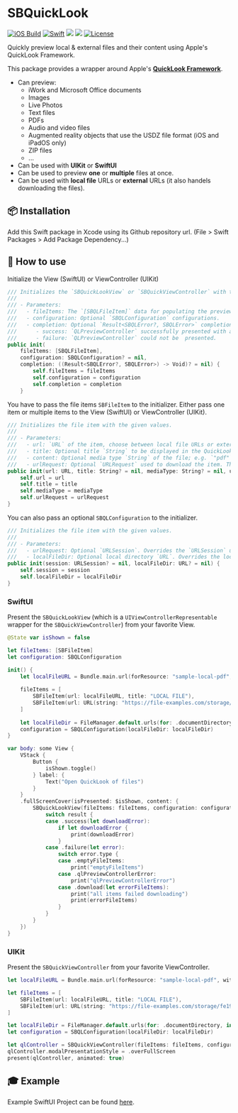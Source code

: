 # SBQuickLook
[![iOS Build](https://github.com/sebastianbaar/SBQuickLook/actions/workflows/ios.yml/badge.svg)](https://github.com/sebastianbaar/SBQuickLook/actions/workflows/ios.yml)
[![Swift](https://github.com/sebastianbaar/SBQuickLook/actions/workflows/swiftlint.yml/badge.svg)](https://github.com/sebastianbaar/SBQuickLook/actions/workflows/swiftlint.yml)
[![](https://img.shields.io/endpoint?url=https%3A%2F%2Fswiftpackageindex.com%2Fapi%2Fpackages%2Fsebastianbaar%2FSBQuickLook%2Fbadge%3Ftype%3Dswift-versions)](https://swiftpackageindex.com/sebastianbaar/SBQuickLook)
[![](https://img.shields.io/endpoint?url=https%3A%2F%2Fswiftpackageindex.com%2Fapi%2Fpackages%2Fsebastianbaar%2FSBQuickLook%2Fbadge%3Ftype%3Dplatforms)](https://swiftpackageindex.com/sebastianbaar/SBQuickLook)
[![License](https://img.shields.io/badge/license-MIT-lightgrey.svg?longCache=true&style=flat-square)](https://en.wikipedia.org/wiki/MIT_License)

Quickly preview local & external files and their content using Apple's QuickLook Framework.

This package provides a wrapper around Apple's **[QuickLook Framework](https://developer.apple.com/documentation/quicklook)**. 
- Can preview:
  - iWork and Microsoft Office documents
  - Images
  - Live Photos
  - Text files
  - PDFs
  - Audio and video files
  - Augmented reality objects that use the USDZ file format (iOS and iPadOS only)
  - ZIP files
  - ...
- Can be used with **UIKit** or **SwiftUI**
- Can be used to preview **one** or **multiple** files at once.
- Can be used with **local file** URLs or **external** URLs (it also handels downloading the files).

## 📦 Installation

Add this Swift package in Xcode using its Github repository url. (File > Swift Packages > Add Package Dependency...)

## 🚀 How to use

Initialize the View (SwiftUI) or ViewController (UIKit)

```swift
/// Initializes the `SBQuickLookView` or `SBQuickViewController` with the given file items and configuration.
///
/// - Parameters:
///   - fileItems: The `[SBQLFileItem]` data for populating the preview. Could be one or many items.
///   - configuration: Optional `SBQLConfiguration` configurations.
///   - completion: Optional `Result<SBQLError?, SBQLError>` completion.
///      - success: `QLPreviewController` successfully presented with at least one item. Optional `SBQLError` if some items failed to download.
///      - failure: `QLPreviewController` could not be  presented.
public init(
    fileItems: [SBQLFileItem],
    configuration: SBQLConfiguration? = nil,
    completion: ((Result<SBQLError?, SBQLError>) -> Void)? = nil) {
        self.fileItems = fileItems
        self.configuration = configuration
        self.completion = completion
    }
```

You have to pass the file items `SBFileItem` to the initializer. Either pass one item or multiple items to the View (SwiftUI) or ViewController (UIKit).

```swift
/// Initializes the file item with the given values.
///
/// - Parameters:
///   - url: `URL` of the item, choose between local file URLs or external URLs
///   - title: Optional title `String` to be displayed in the QuickLook controller.
///   - content: Optional media type `String` of the file; e.g. `"pdf"`, `"jpeg"`, ...
///   - urlRequest: Optional `URLRequest` used to download the item. The `url` is always set to `fileItem.url`. Default: `URLRequest(url: fileItem.url)`
public init(url: URL, title: String? = nil, mediaType: String? = nil, urlRequest: URLRequest? = nil) {
    self.url = url
    self.title = title
    self.mediaType = mediaType
    self.urlRequest = urlRequest
}
```

You can also pass an optional `SBQLConfiguration` to the initializer.

```swift
/// Initializes the file item with the given values.
///
/// - Parameters:
///   - urlRequest: Optional `URLSession`. Overrides the `URLSession` used by the download task. Default: `URLSession.shared`
///   - localFileDir: Optional local directory `URL`. Overrides the local directory `URL` used by the download task. Default: `FileManager.default.urls(for: .cachesDirectory, in: .userDomainMask)`
public init(session: URLSession? = nil, localFileDir: URL? = nil) {
    self.session = session
    self.localFileDir = localFileDir
}
```

### SwiftUI
Present the `SBQuickLookView` (which is a `UIViewControllerRepresentable` wrapper for the `SBQuickViewController`) from your favorite View.

```swift
@State var isShown = false

let fileItems: [SBFileItem]
let configuration: SBQLConfiguration

init() {
    let localFileURL = Bundle.main.url(forResource: "sample-local-pdf", withExtension: "pdf")!
    
    fileItems = [
        SBFileItem(url: localFileURL, title: "LOCAL FILE"),
        SBFileItem(url: URL(string: "https://file-examples.com/storage/fe197d899c63f609e194cb1/2017/10/file_example_PNG_500kB.png")!, title: "Nice PNG Image", mediaType: "png")
    ]
    
    let localFileDir = FileManager.default.urls(for: .documentDirectory, in: .userDomainMask).first!
    configuration = SBQLConfiguration(localFileDir: localFileDir)
}

var body: some View {
    VStack {            
        Button {
            isShown.toggle()
        } label: {
            Text("Open QuickLook of files")
        }
    }
    .fullScreenCover(isPresented: $isShown, content: {
        SBQuickLookView(fileItems: fileItems, configuration: configuration) { result in
            switch result {
            case .success(let downloadError):
                if let downloadError {
                    print(downloadError)
                }
            case .failure(let error):
                switch error.type {
                case .emptyFileItems:
                    print("emptyFileItems")
                case .qlPreviewControllerError:
                    print("qlPreviewControllerError")
                case .download(let errorFileItems):
                    print("all items failed downloading")
                    print(errorFileItems)
                }
            }
        }
    })        
}
``` 

### UIKit 
Present the `SBQuickViewController` from your favorite ViewController.

```swift
let localFileURL = Bundle.main.url(forResource: "sample-local-pdf", withExtension: "pdf")!

let fileItems = [
    SBFileItem(url: localFileURL, title: "LOCAL FILE"),
    SBFileItem(url: URL(string: "https://file-examples.com/storage/fe197d899c63f609e194cb1/2017/10/file_example_PNG_500kB.png")!, title: "Nice PNG Image", mediaType: "png")
]

let localFileDir = FileManager.default.urls(for: .documentDirectory, in: .userDomainMask).first!
let configuration = SBQLConfiguration(localFileDir: localFileDir)

let qlController = SBQuickViewController(fileItems: fileItems, configuration: configuration)
qlController.modalPresentationStyle = .overFullScreen
present(qlController, animated: true)
```

## 🎓 Example

Example SwiftUI Project can be found [here](https://github.com/sebastianbaar/SBQuickLook-Example/tree/main).
